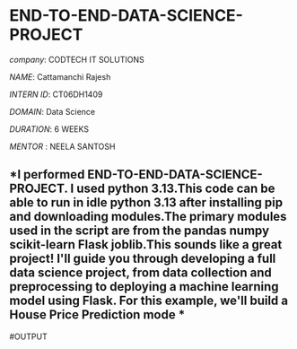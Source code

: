 # END-TO-END-DATA-SCIENCE-PROJECT

*company*: CODTECH IT SOLUTIONS

*NAME*: Cattamanchi Rajesh

*INTERN ID*: CT06DH1409

*DOMAIN*: Data Science

*DURATION*: 6 WEEKS

*MENTOR* : NEELA SANTOSH

##  *I performed END-TO-END-DATA-SCIENCE-PROJECT. I used python 3.13.This code can be able to run in idle python 3.13 after installing pip and downloading modules.The primary modules used in the script are from the  pandas numpy scikit-learn Flask joblib.This sounds like a great project! I'll guide you through developing a full data science project, from data collection and preprocessing to deploying a machine learning model using Flask. For this example, we'll build a House Price Prediction mode *

#OUTPUT 


